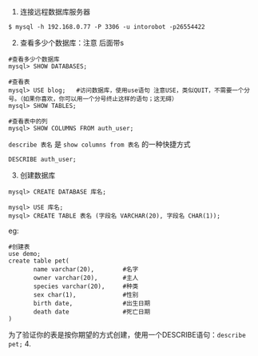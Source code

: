 1. 连接远程数据库服务器

  `$ mysql -h 192.168.0.77 -P 3306 -u intorobot -p26554422`

2. 查看多少个数据库：注意 后面带s

  ```
  #查看多少个数据库
  mysql> SHOW DATABASES;
  ```

  ```
  #查看表
  mysql> USE blog;   #访问数据库，使用use语句 注意USE，类似QUIT，不需要一个分号。（如果你喜欢，你可以用一个分号终止这样的语句；这无碍）
  mysql> SHOW TABLES;
  ```

  ```
  #查看表中的列
  mysql> SHOW COLUMNS FROM auth_user;
  ```

  `describe 表名` 是 `show columns from 表名` 的一种快捷方式

  ```
  DESCRIBE auth_user;
  ```

3. 创建数据库

  ```
  mysql> CREATE DATABASE 库名;
  ```

  ```
  mysql> USE 库名;
  mysql> CREATE TABLE 表名 (字段名 VARCHAR(20), 字段名 CHAR(1));    
  ```

  eg:

  ```
  #创建表
  use demo;
  create table pet(
         name varchar(20),        #名字
         owner varchar(20),       #主人
         species varchar(20),     #种类
         sex char(1),             #性别
         birth date,              #出生日期
         death date               #死亡日期
  )
  ```

  为了验证你的表是按你期望的方式创建，使用一个DESCRIBE语句：`describe pet;`
4. 

